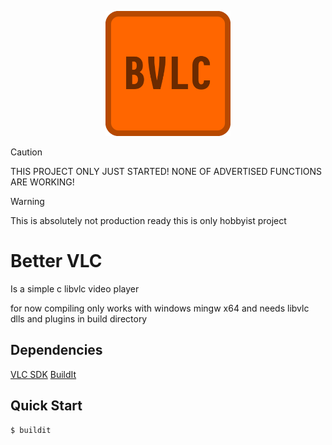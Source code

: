 <p align="center">
<img src="BVLC.png" alt="drawing" width="200"/>
</p>

> [!CAUTION]
> THIS PROJECT ONLY JUST STARTED! NONE OF ADVERTISED FUNCTIONS ARE WORKING!

> [!WARNING]
> This is absolutely not production ready this is only hobbyist project

# Better VLC

Is a simple c libvlc video player

for now compiling only works with windows mingw x64 and needs libvlc dlls and plugins in build directory

## Dependencies

[VLC SDK](https://download.videolan.org/pub/videolan/vlc)
[BuildIt](https://github.com/BUGTree1/JustBuildIt)

## Quick Start

```console
$ buildit
```